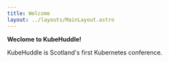 ```yaml
---
title: Welcome
layout: ../layouts/MainLayout.astro
---
```


**Weclome to KubeHuddle!**

KubeHuddle is Scotland's first Kubernetes conference.
